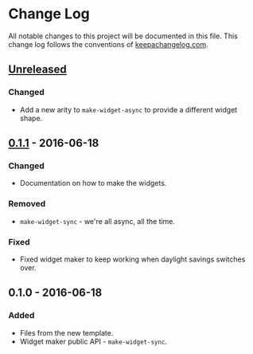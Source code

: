# Change Log
All notable changes to this project will be documented in this file. This change log follows the conventions of [keepachangelog.com](http://keepachangelog.com/).

## [Unreleased]
### Changed
- Add a new arity to `make-widget-async` to provide a different widget shape.

## [0.1.1] - 2016-06-18
### Changed
- Documentation on how to make the widgets.

### Removed
- `make-widget-sync` - we're all async, all the time.

### Fixed
- Fixed widget maker to keep working when daylight savings switches over.

## 0.1.0 - 2016-06-18
### Added
- Files from the new template.
- Widget maker public API - `make-widget-sync`.

[Unreleased]: https://github.com/your-name/mask/compare/0.1.1...HEAD
[0.1.1]: https://github.com/your-name/mask/compare/0.1.0...0.1.1
